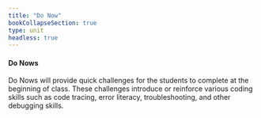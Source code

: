 ```yaml
---
title: "Do Now"
bookCollapseSection: true
type: unit
headless: true
---
```


#### Do Nows
Do Nows will provide quick challenges for the students to complete at the beginning of class.
These challenges introduce or reinforce various coding skills such as
code tracing, error literacy, troubleshooting, and other debugging skills.
